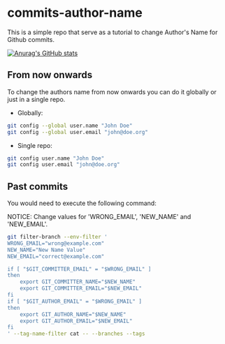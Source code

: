 # commits-author-name

This is a simple repo that serve as a tutorial to change Author's Name for Github commits.

[![Anurag's GitHub stats](https://github-readme-stats.vercel.app/api?username=jmariadlcs)](https://github.com/anuraghazra/github-readme-stats)

## From now onwards

To change the authors name from now onwards you can do it globally or just in a single repo.

- Globally:
```bash
git config --global user.name "John Doe"
git config --global user.email "john@doe.org"
```

- Single repo:
```bash
git config user.name "John Doe"
git config user.email "john@doe.org"
```

## Past commits

You would need to execute the following command:

NOTICE: Change values for 'WRONG_EMAIL', 'NEW_NAME' and 'NEW_EMAIL'.

```bash
git filter-branch --env-filter '
WRONG_EMAIL="wrong@example.com"
NEW_NAME="New Name Value"
NEW_EMAIL="correct@example.com"

if [ "$GIT_COMMITTER_EMAIL" = "$WRONG_EMAIL" ]
then
    export GIT_COMMITTER_NAME="$NEW_NAME"
    export GIT_COMMITTER_EMAIL="$NEW_EMAIL"
fi
if [ "$GIT_AUTHOR_EMAIL" = "$WRONG_EMAIL" ]
then
    export GIT_AUTHOR_NAME="$NEW_NAME"
    export GIT_AUTHOR_EMAIL="$NEW_EMAIL"
fi
' --tag-name-filter cat -- --branches --tags
```